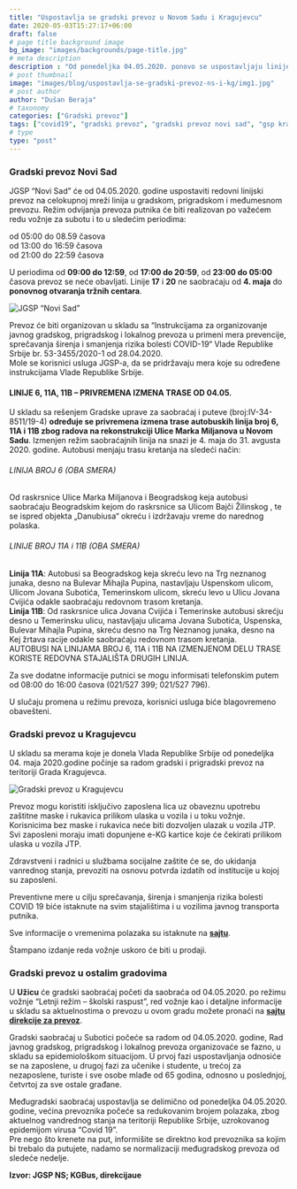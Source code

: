 ```yaml
---
title: "Uspostavlja se gradski prevoz u Novom Sadu i Kragujevcu"
date: 2020-05-03T15:27:17+06:00
draft: false
# page title background image
bg_image: "images/backgrounds/page-title.jpg"
# meta description
description : "Od ponedeljka 04.05.2020. ponovo se uspostavljaju linije gradskog prevoza u Novom Sadu i Kragujevcu, uspostavljaju se i prvi polasci na međugradskim linijama u Srbiji."
# post thumbnail
image: "images/blog/uspostavlja-se-gradski-prevoz-ns-i-kg/img1.jpg"
# post author
author: "Dušan Beraja"
# taxonomy
categories: ["Gradski prevoz"]
tags: ["covid19", "gradski prevoz", "gradski prevoz novi sad", "gsp kragujevac", "gsp subotica", "gsp užice", "međugradski prevoz", "javni prevoz"]
# type
type: "post"
---
```


### Gradski prevoz Novi Sad

JGSP “Novi Sad” će od 04.05.2020. godine uspostaviti redovni linijski prevoz na celokupnoj mreži linija u gradskom, prigradskom i međumesnom prevozu. Režim odvijanja prevoza putnika će biti realizovan po važećem redu vožnje za subotu i to u sledećim periodima:

od 05:00 do 08.59 časova\
od 13:00 do 16:59 časova\
od 21:00 do 22:59 časova

U periodima od **09:00 do 12:59**, od **17:00 do 20:59**, od **23:00 do 05:00** časova prevoz se neće obavljati.
Linije **17** i **20** ne saobraćaju od **4. maja** do **ponovnog otvaranja tržnih centara**.

![JGSP “Novi Sad”](/images/blog/uspostavlja-se-gradski-prevoz-ns-i-kg/img2.jpg "JGSP “Novi Sad”")

Prevoz će biti organizovan u skladu sa “Instrukcijama za organizovanje javnog gradskog, prigradskog i lokalnog prevoza u primeni mera prevencije, sprečavanja širenja i smanjenja rizika bolesti COVID-19“ Vlade Republike Srbije br. 53-3455/2020-1 od 28.04.2020.\
Mole se korisnici usluga JGSP-a, da se pridržavaju mera koje su određene instrukcijama Vlade Republike Srbije.

#### LINIJE 6, 11A, 11B – PRIVREMENA IZMENA TRASE OD 04.05.

U skladu sa rešenjem Gradske uprave za saobraćaj i puteve (broj:IV-34-8511/19-4) **određuje se privremena izmena trase autobuskih linija broj 6, 11A i 11B zbog radova na rekonstrukciji Ulice Marka Miljanova u Novom Sadu**. Izmenjen režim saobraćajnih linija na snazi je 4. maja do 31. avgusta 2020. godine. Autobusi menjaju trasu kretanja na sledeći način:

###### LINIJA BROJ 6 (OBA SMERA)

Od raskrsnice Ulice Marka Miljanova i Beogradskog keja autobusi saobraćaju Beogradskim kejom do raskrsnice sa Ulicom Bajči Žilinskog , te se ispred objekta „Danubiusa“ okreću i izdržavaju vreme do narednog polaska.

###### LINIJE BROJ 11A i 11B (OBA SMERA)

**Linija 11A**: Autobusi sa Beogradskog keja skreću levo na Trg neznanog junaka, desno na Bulevar Mihajla Pupina, nastavljaju Uspenskom ulicom, Ulicom Jovana Subotića, Temerinskom ulicom, skreću levo u Ulicu Jovana Cvijića odakle saobraćaju redovnom trasom kretanja.\
**Linija 11B**: Od raskrsnice ulica Jovana Cvijića i Temerinske autobusi skrećju desno u Temerinsku ulicu, nastavljaju ulicama Jovana Subotića, Uspenska, Bulevar Mihajla Pupina, skreću desno na Trg Neznanog junaka, desno na Kej žrtava racije odakle saobraćaju redovnom trasom kretanja.\
AUTOBUSI NA LINIJAMA BROJ 6, 11A i 11B NA IZMENJENOM DELU TRASE KORISTE REDOVNA STAJALIŠTA DRUGIH LINIJA.

Za sve dodatne informacije putnici se mogu informisati telefonskim putem od 08:00 do 16:00 časova (021/527 399; 021/527 796).

U slučaju promena u režimu prevoza, korisnici usluga biće blagovremeno obavešteni.

### Gradski prevoz u Kragujevcu

U skladu sa merama koje je donela Vlada Republike Srbije od ponedeljka 04. maja 2020.godine počinje sa radom gradski i prigradski prevoz na teritoriji Grada Kragujevca.

![Gradski prevoz u Kragujevcu](/images/blog/uspostavlja-se-gradski-prevoz-ns-i-kg/img3.jpg "Gradski prevoz u Kragujevcu")

Prevoz mogu koristiti isključivo zaposlena lica uz obaveznu upotrebu zaštitne maske i rukavica prilikom ulaska u vozila i u toku vožnje. Korisnicima bez maske i rukavica neće biti dozvoljen ulazak u vozila JTP. Svi zaposleni moraju imati dopunjene e-KG kartice koje će čekirati prilikom ulaska u vozila JTP.

Zdravstveni i radnici u službama socijalne zaštite će se, do ukidanja vanrednog stanja, prevoziti na osnovu potvrda izdatih od institucije u kojoj su zaposleni.

Preventivne mere u cilju sprečavanja, širenja i smanjenja rizika bolesti COVID 19 biće istaknute na svim stajalištima i u vozilima javnog transporta putnika.

Sve informacije o vremenima polazaka su istaknute na **[sajtu](https://www.kgbus.rs/red-voznje)**.

Štampano izdanje reda vožnje uskoro će biti u prodaji.

### Gradski prevoz u ostalim gradovima

U **Užicu** će gradski saobraćaj početi da saobraća od 04.05.2020. po režimu vožnje “Letnji režim – školski raspust”, red vožnje kao i detaljne informacije u skladu sa aktuelnostima o prevozu u ovom gradu možete pronaći na **[sajtu direkcije za prevoz](http://www.uerazvoj.uzice.rs/od-ponedeljka-4-maja-krece-javni-gradski-i-prigradski-prevoz-na-teritoriji-grada-uzica/)**.

Gradski saobraćaj u Subotici počeće sa radom od 04.05.2020. godine, Rad javnog gradskog, prigradskog i lokalnog prevoza organizovaće se fazno, u skladu sa epidemiološkom situacijom. U prvoj fazi uspostavljanja odnosiće se na zaposlene, u drugoj fazi za učenike i studente, u trećoj za nezaposlene, turiste i sve osobe mlađe od 65 godina, odnosno u poslednjoj, četvrtoj za sve ostale građane.

Međugradski saobraćaj uspostavlja se delimično od ponedeljka 04.05.2020. godine, većina prevoznika počeće sa redukovanim brojem polazaka, zbog aktuelnog vandrednog stanja na teritoriji Republike Srbije, uzrokovanog epidemijom virusa “Covid 19”.\
Pre nego što krenete na put, informišite se direktno kod prevoznika sa kojim bi trebalo da putujete, nadamo se normalizaciji međugradskog prevoza od sledeće nedelje.

**Izvor: JGSP NS; KGBus, direkcijaue**

